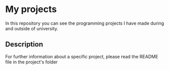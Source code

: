 # My projects

In this repository you can see the programming projects I have made during and outside of university.

## Description

For further information about a specific project, please read the README file in the project's folder
